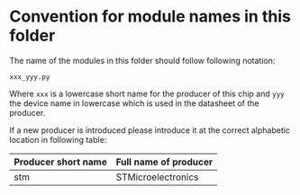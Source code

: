 Convention for module names in this folder
==========================================

The name of the modules in this folder should follow following
notation:

`xxx_yyy.py`

Where `xxx` is a lowercase short name for the producer of this chip
and `yyy` the device name in lowercase which is used in the datasheet
of the producer.

If a new producer is introduced please introduce it at the correct
alphabetic location in following table:

Producer short name | Full name of producer
--------------------|----------------------
stm                 | STMicroelectronics